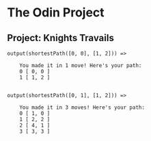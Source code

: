 # The Odin Project

## Project: Knights Travails

```
output(shortestPath([0, 0], [1, 2])) =>

    You made it in 1 move! Here's your path:
    0 [ 0, 0 ]
    1 [ 1, 2 ]


output(shortestPath([0, 1], [1, 2])) =>

    You made it in 3 moves! Here's your path:
    0 [ 1, 0 ]
    1 [ 2, 2 ]
    2 [ 4, 1 ]
    3 [ 3, 3 ]
```

